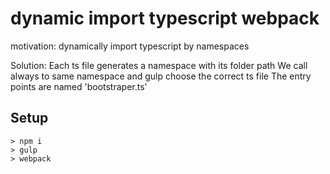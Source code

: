 # dynamic import typescript webpack

motivation: dynamically import typescript by namespaces

Solution:
Each ts file generates a namespace with its folder path
We call always to same namespace and gulp choose the correct ts file
The entry points are named 'bootstraper.ts'

## Setup

    > npm i
    > gulp
    > webpack
